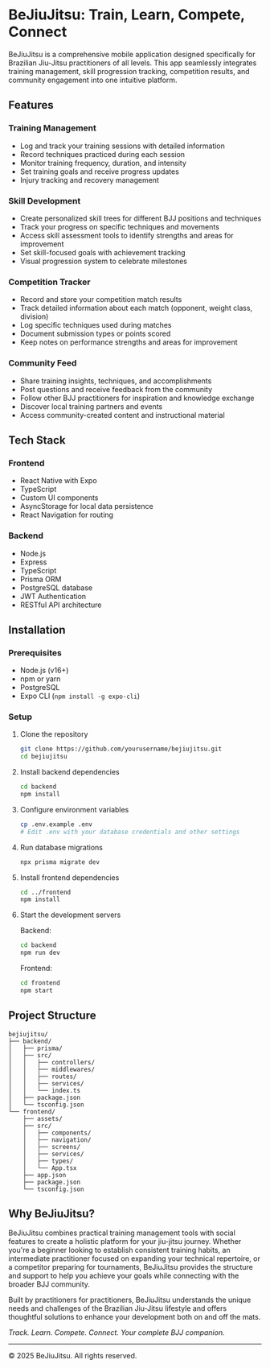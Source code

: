 # BeJiuJitsu: Train, Learn, Compete, Connect

BeJiuJitsu is a comprehensive mobile application designed specifically for Brazilian Jiu-Jitsu practitioners of all levels. This app seamlessly integrates training management, skill progression tracking, competition results, and community engagement into one intuitive platform.

## Features

### Training Management
- Log and track your training sessions with detailed information
- Record techniques practiced during each session
- Monitor training frequency, duration, and intensity
- Set training goals and receive progress updates
- Injury tracking and recovery management

### Skill Development
- Create personalized skill trees for different BJJ positions and techniques
- Track your progress on specific techniques and movements
- Access skill assessment tools to identify strengths and areas for improvement
- Set skill-focused goals with achievement tracking
- Visual progression system to celebrate milestones

### Competition Tracker
- Record and store your competition match results
- Track detailed information about each match (opponent, weight class, division)
- Log specific techniques used during matches
- Document submission types or points scored
- Keep notes on performance strengths and areas for improvement

### Community Feed
- Share training insights, techniques, and accomplishments
- Post questions and receive feedback from the community
- Follow other BJJ practitioners for inspiration and knowledge exchange
- Discover local training partners and events
- Access community-created content and instructional material

## Tech Stack

### Frontend
- React Native with Expo
- TypeScript
- Custom UI components
- AsyncStorage for local data persistence
- React Navigation for routing

### Backend
- Node.js
- Express
- TypeScript
- Prisma ORM
- PostgreSQL database
- JWT Authentication
- RESTful API architecture

## Installation

### Prerequisites
- Node.js (v16+)
- npm or yarn
- PostgreSQL
- Expo CLI (`npm install -g expo-cli`)

### Setup
1. Clone the repository
   ```bash
   git clone https://github.com/yourusername/bejiujitsu.git
   cd bejiujitsu
   ```

2. Install backend dependencies
   ```bash
   cd backend
   npm install
   ```

3. Configure environment variables
   ```bash
   cp .env.example .env
   # Edit .env with your database credentials and other settings
   ```

4. Run database migrations
   ```bash
   npx prisma migrate dev
   ```

5. Install frontend dependencies
   ```bash
   cd ../frontend
   npm install
   ```

6. Start the development servers
   
   Backend:
   ```bash
   cd backend
   npm run dev
   ```
   
   Frontend:
   ```bash
   cd frontend
   npm start
   ```

## Project Structure
```
bejiujitsu/
├── backend/
│   ├── prisma/
│   ├── src/
│   │   ├── controllers/
│   │   ├── middlewares/
│   │   ├── routes/
│   │   ├── services/
│   │   └── index.ts
│   ├── package.json
│   └── tsconfig.json
└── frontend/
    ├── assets/
    ├── src/
    │   ├── components/
    │   ├── navigation/
    │   ├── screens/
    │   ├── services/
    │   ├── types/
    │   └── App.tsx
    ├── app.json
    ├── package.json
    └── tsconfig.json
```


## Why BeJiuJitsu?

BeJiuJitsu combines practical training management tools with social features to create a holistic platform for your jiu-jitsu journey. Whether you're a beginner looking to establish consistent training habits, an intermediate practitioner focused on expanding your technical repertoire, or a competitor preparing for tournaments, BeJiuJitsu provides the structure and support to help you achieve your goals while connecting with the broader BJJ community.

Built by practitioners for practitioners, BeJiuJitsu understands the unique needs and challenges of the Brazilian Jiu-Jitsu lifestyle and offers thoughtful solutions to enhance your development both on and off the mats.

*Track. Learn. Compete. Connect. Your complete BJJ companion.*


---

© 2025 BeJiuJitsu. All rights reserved.
